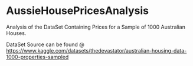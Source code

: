 # AussieHousePricesAnalysis

Analysis of the DataSet Containing Prices for a Sample of 1000 Australian Houses.

DataSet Source can be found @ https://www.kaggle.com/datasets/thedevastator/australian-housing-data-1000-properties-sampled
